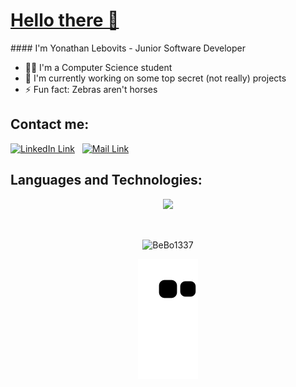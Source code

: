 <h1 style="text-decoration:underline;">Hello there 👋</h1>
####  I'm Yonathan Lebovits - Junior Software Developer

- 👨‍🎓 I'm a Computer Science student 
- 🤖 I'm currently working on some top secret (not really) projects 
- ⚡️ Fun fact: Zebras aren't horses

## Contact me:
[<img alt="LinkedIn Link" width="30px" src="https://user-images.githubusercontent.com/104992892/223940207-75cc968e-3f13-4828-b371-896c848bd6d4.png" />](https://www.linkedin.com/in/yonatan-lebovits-349b69193/)
&nbsp;
[<img alt="Mail Link" width="30px" src="https://user-images.githubusercontent.com/104992892/223945350-dea569fa-1854-4801-b741-b6ee5223bcab.png" />](mailto:yonathanle@mta.ac.il)

## Languages and Technologies:
<!-- stack icons -->
<p align="center">
  <a href="https://skillicons.dev">
    <img src="https://skillicons.dev/icons?i=c,cpp,cs,py,html,js,ts,java,spring,angular,react,flask,linux,bash,postman,git,docker,github,heroku,aws,azure,firebase,idea,vscode,ae&perline=16" />
  </a>
</p>
&nbsp;

<!-- used languages -->
<p align="center"><img align="center" src="https://github-readme-stats.vercel.app/api/top-langs?username=BeBo1337&show_icons=true&locale=en&layout=compact&bg_color=150d24&title_color=FFFFFF&text_color=FFFFFF&border_color=150d24" alt="BeBo1337" /></p>

<!--- snake -->
<div align="center">
  <img  src="https://github.com/BeBo1337/BeBo1337/blob/output/github-contribution-grid-snake.svg"
       alt="snake" /></a>
</div>

<!--
**BeBo1337/BeBo1337** is a ✨ _special_ ✨ repository because its `README.md` (this file) appears on your GitHub profile.

